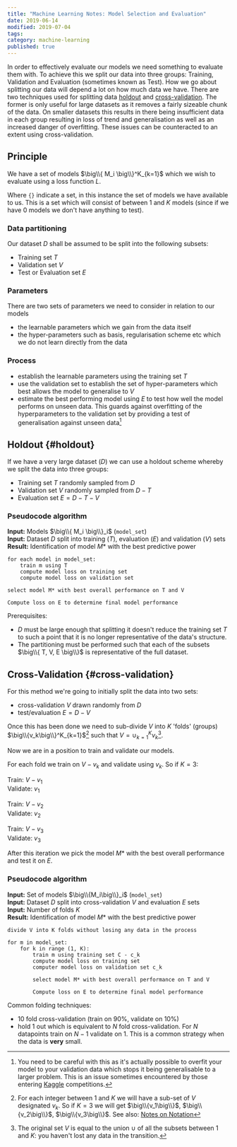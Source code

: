 ```yaml
---
title: "Machine Learning Notes: Model Selection and Evaluation"
date: 2019-06-14
modified: 2019-07-04
tags:
category: machine-learning
published: true
---
```


In order to effectively evaluate our models we need something to evaluate them with. To achieve this we split our data into three groups: Training, Validation and Evaluation (sometimes known as Test). How we go about splitting our data will depend a lot on how much data we have. There are two techniques used for splitting data [holdout](#holdout) and [cross-validation](#cross-validation). The former is only useful for large datasets as it removes a fairly sizeable chunk of the data. On smaller datasets this results in there being insufficient data in each group resulting in loss of trend and generalisation as well as an increased danger of overfitting. These issues can be counteracted to an extent using cross-validation.

## Principle

We have a set of models $\big\\{ M_i \big\\}^K_{k=1}$ which we wish to evaluate using a loss function $L$.

Where `{}` indicate a set, in this instance the set of models we have available to us. This is a set which will consist of between $1$ and $K$ models (since if we have 0 models we don't have anything to test).

### Data partitioning

Our dataset $D$ shall be assumed to be split into the following subsets:

- Training set $T$
- Validation set $V$
- Test or Evaluation set $E$

### Parameters

There are two sets of parameters we need to consider in relation to our models

- the learnable parameters which we gain from the data itself
- the hyper-parameters such as basis, regularisation scheme etc which we do not learn directly from the data

### Process

- establish the learnable parameters using the training set $T$
- use the validation set to establish the set of hyper-parameters which best allows the model to generalise to $V$
- estimate the best performing model using $E$ to test how well the model performs on unseen data. This guards against overfitting of the hyperparameters to the validation set by providing a test of generalisation against unseen data[^1]

[^1]: You need to be careful with this as it's actually possible to overfit your model to your validation data which stops it being generalisable to a larger problem. This is an issue sometimes encountered by those entering [Kaggle](https://www.kaggle.com/) competitions.

## Holdout {#holdout}

If we have a very large dataset ($D$) we can use a holdout scheme whereby we split the data into three groups:

- Training set $T$ randomly sampled from $D$
- Validation set $V$ randomly sampled from $D - T$
- Evaluation set $E = D - T - V$

### Pseudocode algorithm

**Input:** Models $\big\\{ M_i \big\\}_i$ (`model_set`)<br>
**Input:** Dataset $D$ split into training ($T$), evaluation ($E$) and validation ($V$) sets <br>
**Result:** Identification of model $M*$ with the best predictive power

```
for each model in model_set:
    train m using T
    compute model loss on training set
    compute model loss on validation set

select model M* with best overall performance on T and V

Compute loss on E to determine final model performance
```

Prerequisites:

- $D$ must be large enough that splitting it doesn't reduce the training set $T$ to such a point that it is no longer representative of the data's structure.
- The partitioning must be performed such that each of the subsets $\big\\{ T, V, E \big\\}$ is representative of the full dataset.

## Cross-Validation {#cross-validation}

For this method we're going to initially split the data into two sets:

- cross-validation $V$ drawn randomly from $D$
- test/evaluation $E = D - V$

Once this has been done we need to sub-divide $V$ into $K$ 'folds' (groups) $\big\\{v_k\big\\}^K_{k=1}$[^3] such that $V = \cup^K_{k=1}v_k$[^4].

Now we are in a position to train and validate our models.

For each fold we train on $V - v_k$ and validate using $v_k$. So if $K=3$:

Train: $V-v_1$<br>
Validate: $v_1$

Train: $V-v_2$<br>
Validate: $v_2$

Train: $V-v_3$<br>
Validate: $v_3$

After this iteration we pick the model $M*$ with the best overall performance and test it on $E$.

### Pseudocode algorithm

**Input:** Set of models $\big\\{M_i\big\\}_i$ (`model_set`) <br>
**Input:** Dataset $D$ split into cross-validation $V$ and evaluation $E$ sets <br>
**Input:** Number of folds $K$ <br>
**Result:** Identification of model $M*$ with the best predictive power

```
divide V into K folds without losing any data in the process

for m in model_set:
    for k in range (1, K):
        train m using training set C - c_k
        compute model loss on training set
        computer model loss on validation set c_k

        select model M* with best overall performance on T and V

        Compute loss on E to determine final model performance
```

Common folding techniques:

- 10 fold cross-validation (train on 90%, validate on 10%)
- hold 1 out which is equivalent to $N$ fold cross-validation. For $N$ datapoints train on $N-1$ validate on $1$. This is a common strategy when the data is **very** small.

[^3]: For each integer between $1$ and $K$ we will have a sub-set of $V$ designated $v_k$. So if $K = 3$ we will get $\big\\{v_1\big\\}$, $\big\\{v_2\big\\}$, $\big\\{v_3\big\\}$. See also: [Notes on Notation](/notation)
[^4]: The original set $V$ is equal to the union $\cup$ of all the subsets between $1$ and $K$: you haven't lost any data in the transition.
